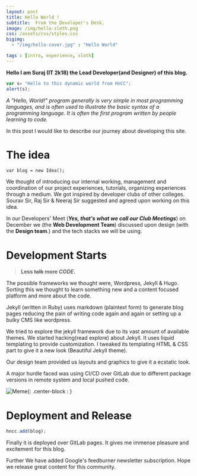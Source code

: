 ```yaml
---
layout: post
title: Hello World !
subtitle:  From the Developer's Desk.
image: /img/hello-sloth.png
css: /assets/css/styles.css
bigimg: 
  - "/img/hello-cover.jpg" : "Hello World"

tags : [intro, experience, sloth]
---
```


**Hello I am Suraj (IT 2k18) the Lead Developer(and Designer) of this blog.**

```javascript
var s= "Hello to this dynamic world from HnCC";
alert(s);
```
_A "Hello, World!" program generally is very simple in most programming languages, and is often used to illustrate the basic syntax of a programming language. It is often the first program written by people learning to code._

In this post I would like to describe our journey about developing this site.

# The idea
```
var blog = new Idea();
``` 

We thought of introducing our internal working, management and coordination of our project experiences, tutorials, organizing experiences through a medium.
We got inspired by developer clubs of other colleges. Sourav Sir, Raj Sir & Neeraj Sir suggested and agreed upon working on this idea.

In our Developers' Meet (***Yes, that's what we call our Club Meetings***) on December we (the **Web Development Team**) discussed upon design (with the **Design team**.) and the tech stacks we will be using.

# Development Starts


> **Less ~~talk~~ more _CODE_.** 

The possible frameworks we thought were, Wordpress, Jekyll & Hugo. Sorting this we thought to learn something new and a content focused platform and more about the code.

Jekyll (written in Ruby) uses markdown (plaintext form) to generate blog pages reducing the pain of writing code again and again or setting up a bulky CMS like wordpress.

We tried to explore the jekyll framework due to its vast amount of available themes. We started hacking(read explore) about Jekyll. It uses liquid templating to provide customization. I tweaked its templating HTML & CSS part to give it a new look (Beautiful Jekyll theme).

Our design team provided us layouts and graphics to give it a ecstatic look.

A major hurdle faced was using CI/CD over GitLab due to different package versions in remote system and local pushed code.

![Meme](https://qph.fs.quoracdn.net/main-qimg-e6254d8b9a4a91ea16070fa278f8ee5a){: .center-block : }

# Deployment and Release

```javascript
hncc.add(blog);
```
Finally it is deployed over GitLab pages. It gives me immense pleasure and excitement for this blog. 

Further We have added Google's feedburner newsletter subscription.
Hope we release great content for this community.